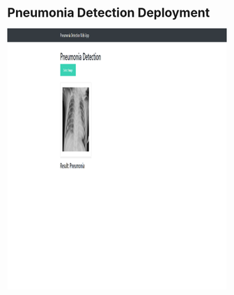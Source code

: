 # Pneumonia Detection Deployment
 
<p align="center"><img height="600" width="1800" src="Screenshot 2021-09-22 014032.png"  ></p>
